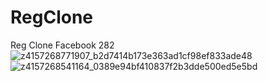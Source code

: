 # RegClone
Reg Clone Facebook 282
![z4157268771907_b2d7414b173e363ad1cf98ef833ade48](https://user-images.githubusercontent.com/59006187/222947233-c1be1497-a1d6-4eca-88b3-ca6f86a39cd2.jpg)
![z4157268541164_0389e94bf410837f2b3dde500ed5e5bd](https://user-images.githubusercontent.com/59006187/222947238-da242d5b-465f-463e-a081-edec4000be94.jpg)
